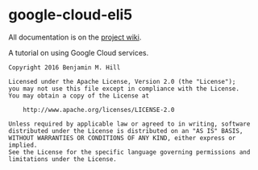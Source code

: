 # google-cloud-eli5

All documentation is on the [project wiki](https://github.com/benmhill/google-cloud-eli5/wiki).

A tutorial on using Google Cloud services.  

```
Copyright 2016 Benjamin M. Hill

Licensed under the Apache License, Version 2.0 (the "License");
you may not use this file except in compliance with the License.
You may obtain a copy of the License at

    http://www.apache.org/licenses/LICENSE-2.0

Unless required by applicable law or agreed to in writing, software
distributed under the License is distributed on an "AS IS" BASIS,
WITHOUT WARRANTIES OR CONDITIONS OF ANY KIND, either express or implied.
See the License for the specific language governing permissions and
limitations under the License.
```